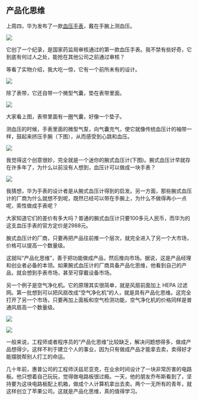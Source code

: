 ## 产品化思维

上周四，华为发布了一款[血压手表](https://consumer.huawei.com/cn/wearables/watch-d/)，戴在手腕上测血压。

![](https://cdn.beekka.com/blogimg/asset/202112/bg2021122506.webp)

它创了一个纪录，是国家药监局审核通过的第一款血压手表。我不禁有些好奇，它到底有何过人之处，能抢在其他公司之前通过审核？

等看了实物介绍，我大吃一惊，它有一个前所未有的设计。

![](https://cdn.beekka.com/blogimg/asset/202112/bg2021122507.webp)

除了表带，它还自带一个微型气囊，垫在表带里面。

![](https://cdn.beekka.com/blogimg/asset/202112/bg2021122508.webp)

大家看上图，表带里面有一圈气囊，好像一个垫子。

测血压的时候，手表里面的微型气泵，向气囊充气，使它就像传统血压计的袖带一样，鼓起来挤压手腕（下图），从而感受到心跳和血压。

![](https://cdn.beekka.com/blogimg/asset/202112/bg2021122509.webp)

我觉得这个创意很妙，完全就是一个迷你的腕式血压计(下图)。腕式血压计早就存在许多年了，为什么以前没有人想到，血压计可以做成一块手表？

![](https://cdn.beekka.com/blogimg/asset/202112/bg2021122510.webp)

我猜想，华为手表的设计者是从腕式血压计得到的启发。另一方面，那些腕式血压计的厂商为什么就想不到呢，既然已经可以带在手腕上，为什么不做得再小一点呢，索性做成手表呢？

大家知道它们的差价有多大吗？普通的腕式血压计只要100多元人民币，而华为的这支血压手表的官方定价是2988元。

腕式血压计的厂商，只要再把产品往前推一个层次，就完全进入了另一个大市场，价格可以提高一个数量级。

这就叫“产品化思维”，善于把功能做成产品，然后推向市场。据说，这是产品经理和创业者必备的本领。如果腕式血压计的厂商具备产品化思维，他看到自己的产品，就会想到手表市场，甚至可穿戴设备市场。

另一个例子是空气净化机。它的原理其实很简单，就是风扇前面加上 HEPA 过滤网。第一批想到可以把风扇改成“空气净化机”的人，就是具有产品化思维。这完全打开了另一个市场，只要再加上面板和空气检测功能，空气净化机的价格同样是普通风扇高一个数量级。

![](https://cdn.beekka.com/blogimg/asset/202112/bg2021122511.webp)

![](https://cdn.beekka.com/blogimg/asset/202112/bg2021122512.webp)

一般来说，工程师或者程序员的“产品化思维”比较缺乏，解决问题想得多，做成产品想得少。这样不利于建立个人的事业，因为只有做成产品才能拿去卖，卖得好才能摆脱帮别人打工的命运。

几十年前，惠普公司的工程师沃兹尼亚克，在业余时间设计了一块非常厉害的电路板。他只想着自己玩玩，觉得做电路板很过瘾。一天，他的朋友乔布斯看到了，坚持要为这块电路板配上机箱，做成个人计算机拿出去卖。两个一无所有的青年，就这样创立了苹果公司。这就是产品化思维，真的值得学习。

